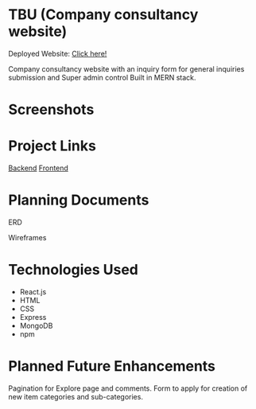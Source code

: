 
# TBU (Company consultancy website)

Deployed Website: [Click here!](https://tbu-frontend-72a2be8159d3.herokuapp.com/)

Company consultancy website with an inquiry form for general inquiries submission and Super admin control
Built in MERN stack.

# Screenshots

# Project Links
[Backend](https://github.com/MaryamAli21/TBU-.git)
[Frontend](https://github.com/MaryamAli21/TBU-front-end-.git)

# Planning Documents

ERD

Wireframes

# Technologies Used
* React.js
* HTML
* CSS
* Express
* MongoDB
* npm

# Planned Future Enhancements
Pagination for Explore page and comments.
Form to apply for creation of new item categories and sub-categories.

